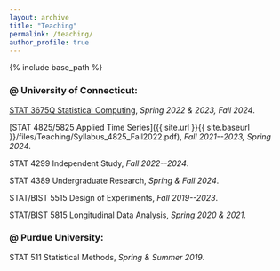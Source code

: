 ```yaml
---
layout: archive
title: "Teaching"
permalink: /teaching/
author_profile: true
---
```


{% include base_path %}

### @ University of Connecticut:

[STAT 3675Q Statistical Computing](https://catalog.uconn.edu/course-search/course/STAT/3675Q), *Spring 2022 & 2023, Fall 2024*.

[STAT 4825/5825 Applied Time Series]({{ site.url }}{{ site.baseurl }}/files/Teaching/Syllabus_4825_Fall2022.pdf), *Fall 2021--2023, Spring 2024*.

STAT 4299 Independent Study, *Fall 2022--2024*.

STAT 4389 Undergraduate Research, *Spring & Fall 2024*.

STAT/BIST 5515 Design of Experiments, *Fall 2019--2023*.

STAT/BIST 5815 Longitudinal Data Analysis, *Spring 2020 & 2021*.

### @ Purdue University:

STAT 511 Statistical Methods, *Spring & Summer 2019*.
